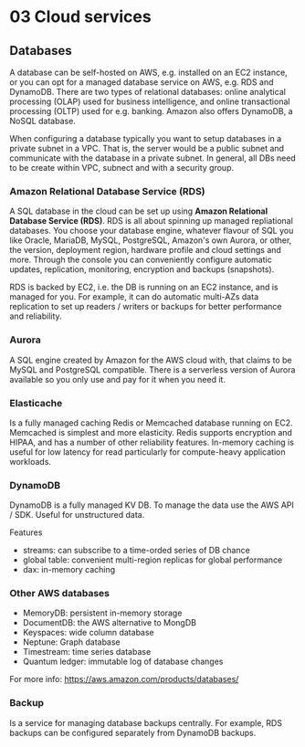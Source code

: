 # 03 Cloud services

## Databases

A database can be self-hosted on AWS, e.g. installed on an EC2 instance, or you can opt for a managed database service on AWS, e.g. RDS and DynamoDB.
There are two types of relational databases: online analytical processing (OLAP) used for business intelligence, and online transactional processing (OLTP) used for e.g. banking. Amazon also offers DynamoDB, a NoSQL database.

When configuring a database typically you want to setup databases in a private subnet in a VPC.
That is, the server would be a public subnet and communicate with the database in a private subnet.
In general, all DBs need to be create within VPC, subnect and with a security group.

### Amazon Relational Database Service (RDS)

A SQL database in the cloud can be set up using **Amazon Relational Database Service (RDS)**. RDS is all about spinning up managed repliational databases. You choose your database engine, whatever flavour of SQL you like Oracle, MariaDB, MySQL, PostgreSQL, Amazon's own Aurora, or other, the version, deployment region, hardware profile and cloud settings and more. Through the console you can conveniently configure automatic updates, replication, monitoring, encryption and backups (snapshots).

RDS is backed by EC2, i.e. the DB is running on an EC2 instance, and is managed for you. For example, it can do automatic multi-AZs data replication to set up readers / writers or backups for better performance and reliability.

### Aurora

A SQL engine created by Amazon for the AWS cloud with, that claims to be MySQL and PostgreSQL compatible.
There is a serverless version of Aurora available so you only use and pay for it when you need it.

### Elasticache

Is a fully managed caching Redis or Memcached database running on EC2.
Memcached is simplest and more elasticity.
Redis supports encryption and HIPAA, and has a number of other reliability features.
In-memory caching is useful for low latency for read particularly for compute-heavy application workloads.

### DynamoDB

DynamoDB is a fully managed KV DB.
To manage the data use the AWS API / SDK.
Useful for unstructured data.

Features

- streams: can subscribe to a time-orded series of DB chance
- global table: convenient multi-region replicas for global performance
- dax: in-memory caching

### Other AWS databases

- MemoryDB: persistent in-memory storage
- DocumentDB: the AWS alternative to MongDB
- Keyspaces: wide column database
- Neptune: Graph database
- Timestream: time series database
- Quantum ledger: immutable log of database changes

For more info: <https://aws.amazon.com/products/databases/>

### Backup

Is a service for managing database backups centrally. For example, RDS backups can be configured separately from DynamoDB backups.